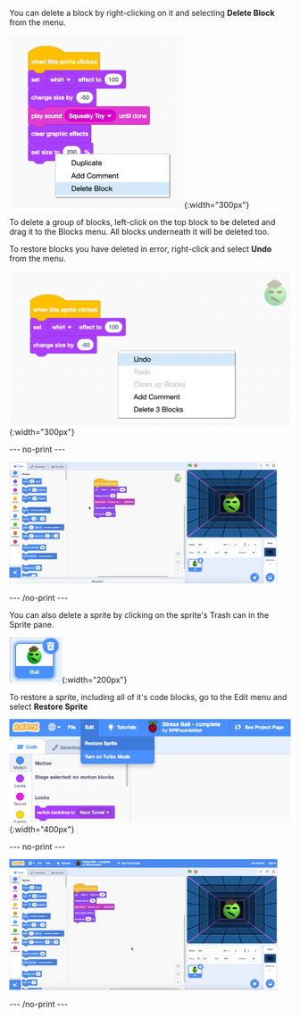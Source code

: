 You can delete a block by right-clicking on it and selecting **Delete Block** from the menu. 

![A script of blocks with a pop up menu from the bottom block. The last option 'Delete Block' is highlighted.](images/delete-block.png){:width="300px"}

To delete a group of blocks, left-click on the top block to be deleted and drag it to the Blocks menu. All blocks underneath it will be deleted too.

To restore blocks you have deleted in error, right-click and select **Undo** from the menu. 

![The Code area with right-click popup menu showing in an emtpy spot away from the code blocks. The top option 'Undo is highlighted.](images/undo-delete-code.png){:width="300px"}

--- no-print ---

![An animated gif showing the user dragging the last 3 blocks in a script from the Code area to the Blocks menu. The blocks then disapear from the script. The user then right-clicks in an empty space in the Code area and selects the top option 'Undo' fromthe pop up menu. The blocks reappear.](images/undo-delete-code.gif) 

--- /no-print ---

You can also delete a sprite by clicking on the sprite's Trash can in the Sprite pane. 

![A sprite icon in the Sprite list. It is highlighted in blue to show it has been selected and there is a trash can icon in the top right.](images/delete-sprite.png){:width="200px"}

To restore a sprite, including all of it's code blocks, go to the Edit menu and select **Restore Sprite**

![The edit menu at the top of the Scratch editor with tp option 'Restore Sprite' highlighted.](images/restore-sprite.png){:width="400px"}

--- no-print ---

![An animated gif showing the user deleting a sprite from the Sprite list by clicking on the trash can icon. The user then goes to the top menu and selects 'Edit' then 'Restore Sprite' and the sprite returns along with the code blocks associated with the sprite at the time of deleting.](images/restore-sprite.gif) 

--- /no-print ---
